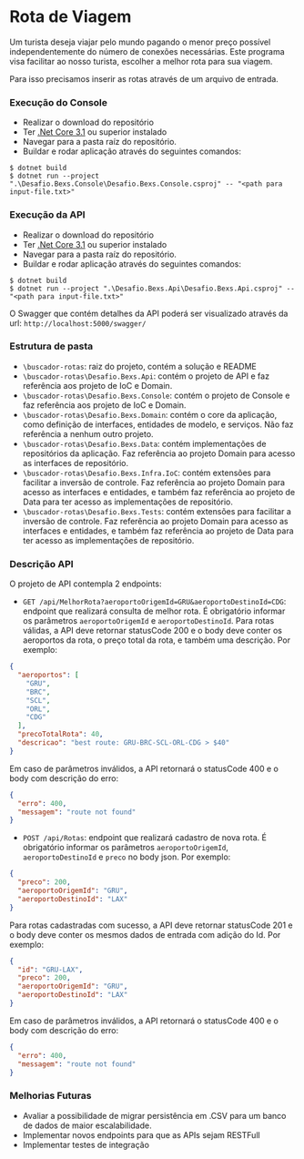 # Rota de Viagem #

Um turista deseja viajar pelo mundo pagando o menor preço possível independentemente do número de conexões necessárias.
Este programa visa facilitar ao nosso turista, escolher a melhor rota para sua viagem.

Para isso precisamos inserir as rotas através de um arquivo de entrada.

### Execução do Console ###
* Realizar o download do repositório
* Ter [.Net Core 3.1](https://dotnet.microsoft.com/download/dotnet-core/thank-you/sdk-3.1.302-windows-x64-installer) ou superior instalado
* Navegar para a pasta raíz do repositório.
* Buildar e rodar aplicação através do seguintes comandos: 
```shell
$ dotnet build
$ dotnet run --project ".\Desafio.Bexs.Console\Desafio.Bexs.Console.csproj" -- "<path para input-file.txt>"
```

### Execução da API ###

* Realizar o download do repositório
* Ter [.Net Core 3.1](https://dotnet.microsoft.com/download/dotnet-core/thank-you/sdk-3.1.302-windows-x64-installer) ou superior instalado
* Navegar para a pasta raíz do repositório.
* Buildar e rodar aplicação através do seguintes comandos: 
```shell
$ dotnet build
$ dotnet run --project ".\Desafio.Bexs.Api\Desafio.Bexs.Api.csproj" -- "<path para input-file.txt>"
```
O Swagger que contém detalhes da API poderá ser visualizado através da url: `http://localhost:5000/swagger/`

### Estrutura de pasta ###

* `\buscador-rotas`: raiz do projeto, contém a solução e README
* `\buscador-rotas\Desafio.Bexs.Api`: contém o projeto de API e faz referência aos projeto de IoC e Domain.
* `\buscador-rotas\Desafio.Bexs.Console`: contém o projeto de Console e faz referência aos projeto de IoC e Domain.
* `\buscador-rotas\Desafio.Bexs.Domain`: contém o core da aplicação, como definição de interfaces, entidades de modelo, e serviços. Não faz referência a nenhum outro projeto.
* `\buscador-rotas\Desafio.Bexs.Data`: contém implementações de repositórios da aplicação. Faz referência ao projeto Domain para acesso as interfaces de repositório.
* `\buscador-rotas\Desafio.Bexs.Infra.IoC`: contém extensões para facilitar a inversão de controle. Faz referência ao projeto Domain para acesso as interfaces e entidades, e também faz referência ao projeto de Data para ter acesso as implementações de repositório.
* `\buscador-rotas\Desafio.Bexs.Tests`: contém extensões para facilitar a inversão de controle. Faz referência ao projeto Domain para acesso as interfaces e entidades, e também faz referência ao projeto de Data para ter acesso as implementações de repositório.

### Descrição API ###
O projeto de API contempla 2 endpoints: 
* `GET /api/MelhorRota?aeroportoOrigemId=GRU&aeroportoDestinoId=CDG`: endpoint que realizará consulta de melhor rota. É obrigatório informar os parâmetros `aeroportoOrigemId` e `aeroportoDestinoId`. Para rotas válidas, a API deve retornar statusCode 200 e o body deve conter os aeroportos da rota, o preço total da rota, e também uma descrição. Por exemplo:
```json
{
  "aeroportos": [
    "GRU",
    "BRC",
    "SCL",
    "ORL",
    "CDG"
  ],
  "precoTotalRota": 40,
  "descricao": "best route: GRU-BRC-SCL-ORL-CDG > $40"
}
```
Em caso de parâmetros inválidos, a API retornará o statusCode 400 e o body com descrição do erro:
```json
{
  "erro": 400,
  "messagem": "route not found"
}
```

* `POST /api/Rotas`: endpoint que realizará cadastro de nova rota. É obrigatório informar os parâmetros `aeroportoOrigemId`, `aeroportoDestinoId` e `preco` no body json. Por exemplo:
```json
{
  "preco": 200,
  "aeroportoOrigemId": "GRU",
  "aeroportoDestinoId": "LAX"
}
```
Para rotas cadastradas com sucesso, a API deve retornar statusCode 201 e o body deve conter os mesmos dados de entrada com adição do Id. Por exemplo:
```json
{
  "id": "GRU-LAX",
  "preco": 200,
  "aeroportoOrigemId": "GRU",
  "aeroportoDestinoId": "LAX"
}
```
Em caso de parâmetros inválidos, a API retornará o statusCode 400 e o body com descrição do erro:
```json
{
  "erro": 400,
  "messagem": "route not found"
}
```

### Melhorias Futuras ###
* Avaliar a possibilidade de migrar persistência em .CSV para um banco de dados de maior escalabilidade.
* Implementar novos endpoints para que as APIs sejam RESTFull
* Implementar testes de integração

